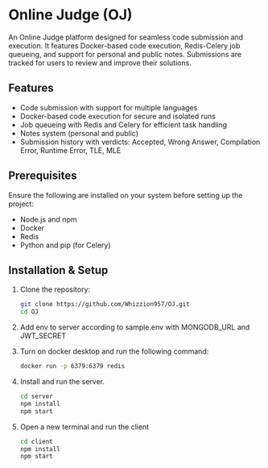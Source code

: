 # Online Judge (OJ)

An Online Judge platform designed for seamless code submission and execution. It features Docker-based code execution, Redis-Celery job queueing, and support for personal and public notes. Submissions are tracked for users to review and improve their solutions.

## Features

- Code submission with support for multiple languages
- Docker-based code execution for secure and isolated runs
- Job queueing with Redis and Celery for efficient task handling
- Notes system (personal and public)
- Submission history with verdicts: Accepted, Wrong Answer, Compilation Error, Runtime Error, TLE, MLE

## Prerequisites

Ensure the following are installed on your system before setting up the project:

- Node.js and npm
- Docker
- Redis
- Python and pip (for Celery)

## Installation & Setup

1. Clone the repository:
   ```bash
   git clone https://github.com/Whizzion957/OJ.git
   cd OJ

2. Add env to server according to sample.env with MONGODB_URL and JWT_SECRET

3. Turn on docker desktop and run the following command:
    ```bash
    docker run -p 6379:6379 redis

4. Install and run the server.
    ```bash
    cd server
    npm install
    npm start

5. Open a new terminal and run the client
    ```bash
    cd client
    npm install
    npm start
